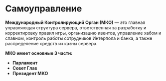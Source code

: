 # Самоуправление

**Международный Контролирующий Орган (МКО)** — это главная управляющая структура сервера, ответственная за разработку и корректировку правил игры, организацию ивентов, управление хабом и спавном, контроль работы сотрудников Интерпола и банка, а также распределение средств из казны сервера.

**МКО имеет основные 3 части:**

* **Парламент**
* **Совет Глав**
* **Президент МКО**
